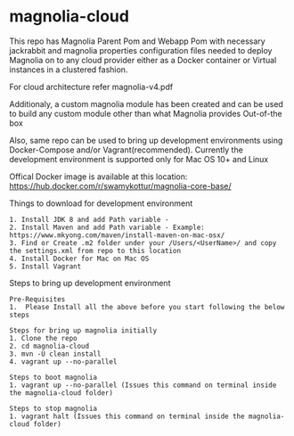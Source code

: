 # magnolia-cloud

This repo has Magnolia Parent Pom and Webapp Pom with necessary jackrabbit and magnolia properties configuration files needed to deploy Magnolia on to any cloud provider either as a Docker container or Virtual instances in a clustered fashion.

For cloud architecture refer magnolia-v4.pdf

Additionaly, a custom magnolia module has been created and can be used to build any custom module other than what Magnolia provides Out-of-the box

Also, same repo can be used to bring up development environments using Docker-Compose and/or Vagrant(recommended). Currently the development environment is supported only for Mac OS 10+ and Linux 

Offical Docker image is available at this location: https://hub.docker.com/r/swamykottur/magnolia-core-base/

Things to download for development environment 
    
    1. Install JDK 8 and add Path variable - 
    2. Install Maven and add Path variable - Example: https://www.mkyong.com/maven/install-maven-on-mac-osx/
    3. Find or Create .m2 folder under your /Users/<UserName>/ and copy the settings.xml from repo to this location
    4. Install Docker for Mac on Mac OS
    5. Install Vagrant

Steps to bring up development environment
    
    Pre-Requisites
    1.  Please Install all the above before you start following the below steps

    Steps for bring up magnolia initially
    1. Clone the repo
    2. cd magnolia-cloud
    3. mvn -U clean install
    4. vagrant up --no-parallel

    Steps to boot magnolia
    1. vagrant up --no-parallel (Issues this command on terminal inside the magnolia-cloud folder)

    Steps to stop magnolia
    1. vagrant halt (Issues this command on terminal inside the magnolia-cloud folder)